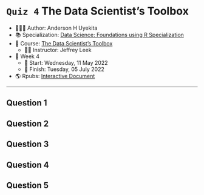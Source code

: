 `Quiz 4` The Data Scientist’s Toolbox
================

-   👨🏻‍💻 Author: Anderson H Uyekita
-   📚 Specialization: <a
    href="https://www.coursera.org/specializations/data-science-foundations-r"
    target="_blank" rel="noopener">Data Science: Foundations using R
    Specialization</a>
-   📖 Course:
    <a href="https://www.coursera.org/learn/data-scientists-tools"
    target="_blank" rel="noopener">The Data Scientist’s Toolbox</a>
    -   🧑‍🏫 Instructor: Jeffrey Leek
-   📆 Week 4
    -   🚦 Start: Wednesday, 11 May 2022
    -   🏁 Finish: Tuesday, 05 July 2022
-   🌎 Rpubs: [Interactive
    Document](https://rpubs.com/AndersonUyekita/quiz-4_the-data-scientist’s-toolbox)

------------------------------------------------------------------------

## Question 1

## Question 2

## Question 3

## Question 4

## Question 5
